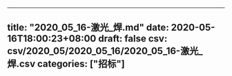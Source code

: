 
---
title: "2020_05_16-激光_焊.md"
date: 2020-05-16T18:00:23+08:00
draft: false
csv: csv/2020_05/2020_05_16/2020_05_16-激光_焊.csv
categories: ["招标"]
---
